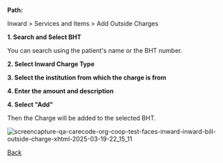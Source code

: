 **Path:**

Inward > Services and Items > Add Outside Charges 

**1. Search and Select BHT**

You can search using the patient's name or the BHT number.

**2. Select Inward Charge Type**

**3. Select the institution from which the charge is from**

**4. Enter the amount and description**

**4. Select "Add"**

Then the Charge will be added to the selected BHT.

![screencapture-qa-carecode-org-coop-test-faces-inward-inward-bill-outside-charge-xhtml-2025-03-19-22_15_11](https://github.com/user-attachments/assets/2e8abd27-b8be-4a83-9853-9ec69575f6e3)


[Back](https://github.com/hmislk/hmis/wiki/Inward)


 